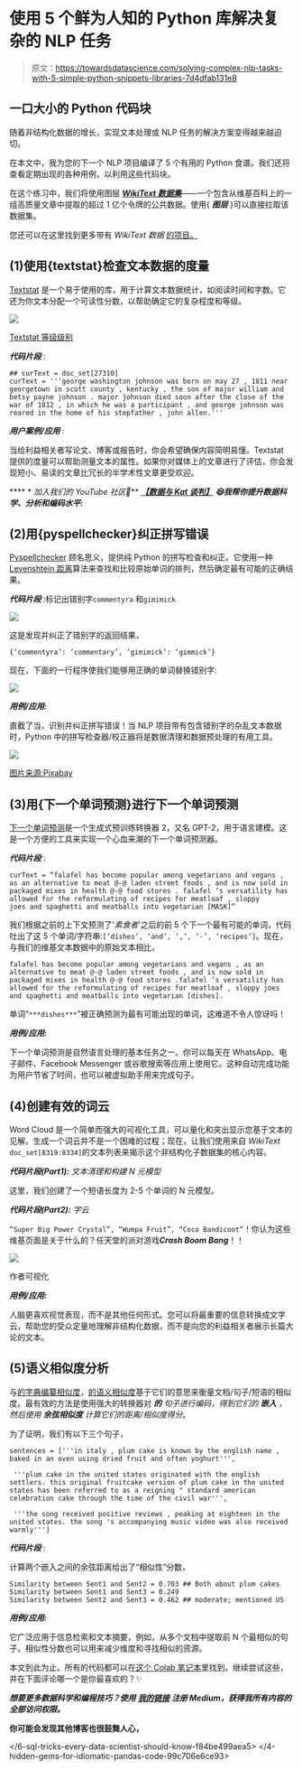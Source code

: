 # 使用 5 个鲜为人知的 Python 库解决复杂的 NLP 任务

> 原文：<https://towardsdatascience.com/solving-complex-nlp-tasks-with-5-simple-python-snippets-libraries-7d4dfab131e8>

## 一口大小的 Python 代码块

随着非结构化数据的增长，实现文本处理或 NLP 任务的解决方案变得越来越迫切。

在本文中，我为您的下一个 NLP 项目编译了 5 个有用的 Python 食谱。我们还将查看定期出现的各种用例，以利用这些代码块。

在这个练习中，我们将使用图层 [***WikiText 数据集***](https://app.layer.ai/layer/wikitext)——一个包含从维基百科上的一组高质量文章中提取的超过 1 亿个令牌的公共数据。使用{ ***图层*** }可以直接拉取该数据集。

您还可以在这里找到更多带有 *WikiText 数据* [的项目。](https://app.layer.ai/layer/wikitext/)

## (1)使用{textstat}检查文本数据的度量

[Textstat](https://pypi.org/project/textstat/) 是一个易于使用的库，用于计算文本数据统计，如阅读时间和字数。它还为你文本分配一个可读性分数，以帮助确定它的复杂程度和等级。

![](img/87b3b8342198e86cebc431539d95f1b6.png)

[Textstat 等级级别](https://pypi.org/project/textstat/)

***代码片段*** *:*

```
## curText = doc_set[27310]
curText = '''george washington johnson was born on may 27 , 1811 near georgetown in scott county , kentucky , the son of major william and betsy payne johnson . major johnson died soon after the close of the war of 1812 , in which he was a participant , and george johnson was reared in the home of his stepfather , john allen.'''
```

***用户案例/应用*** :

当给利益相关者写论文、博客或报告时，你会希望确保内容简明易懂。Textstat 提供的度量可以帮助测量文本的属性。如果你对媒体上的文章进行了评估，你会发现短小、易读的文章比冗长的半学术性文章更受欢迎。

**** * *加入我们的 YouTube 社区🎦*** [***【数据与 Kat 谈判】***](https://www.youtube.com/channel/UCbGx9Om38Ywlqi0x8RljNdw) ***😄我帮你提升数据科学、分析和编码水平:***

## (2)用{pyspellchecker}纠正拼写错误

[Pyspellchecker](https://pyspellchecker.readthedocs.io/en/latest/) 顾名思义，提供纯 Python 的拼写检查和纠正。它使用一种 [Levenshtein 距离](https://en.wikipedia.org/wiki/Levenshtein_distance)算法来查找和比较原始单词的排列，然后确定最有可能的正确结果。

***代码片段*** :标记出错别字`commentyra` 和`gimimick`

![](img/cba293c74707aeae9c846977d1e480b2.png)

这是发现并纠正了错别字的返回结果，

`{‘commentyra’: ‘commentary’, ‘gimimick’: ‘gimmick’}`

现在，下面的一行程序使我们能够用正确的单词替换错别字:

![](img/2c8e12b32599be9753c9035acd669c49.png)

***用例/应用:***

直截了当，识别并纠正拼写错误！当 NLP 项目带有包含错别字的杂乱文本数据时，Python 中的拼写检查器/校正器将是数据清理和数据预处理的有用工具。

![](img/bd7a40258bd339b5478f69ae860dab37.png)

[图片来源:Pixabay](https://pixabay.com/photos/mistake-error-correction-wrong-968334/)

## (3)用{下一个单词预测}进行下一个单词预测

[下一个单词预测](https://pypi.org/project/next-word-prediction/)是一个生成式预训练转换器 2，又名 GPT-2，用于语言建模。这是一个方便的工具来实现一个心血来潮的下一个单词预测器。

***代码片段*** :

```
curText = “falafel has become popular among vegetarians and vegans , as an alternative to meat @-@ laden street foods , and is now sold in packaged mixes in health @-@ food stores . falafel ‘s versatility has allowed for the reformulating of recipes for meatloaf , sloppy 
joes and spaghetti and meatballs into vegetarian [MASK]”
```

我们根据之前的上下文预测了'*素食者*'之后的前 5 个下一个最有可能的单词，代码吐出了这 5 个单词/字符串:`[‘dishes’, ‘and’, ‘,’, ‘-’, ‘recipes’]`。现在，与我们的维基文本数据中的原始文本相比，

```
falafel has become popular among vegetarians and vegans , as an alternative to meat @-@ laden street foods , and is now sold in packaged mixes in health @-@ food stores .falafel ‘s versatility has allowed for the reformulating of recipes for meatloaf , sloppy joes and spaghetti and meatballs into vegetarian [dishes].
```

单词“`***dishes***`”被正确预测为最有可能出现的单词，这难道不令人惊讶吗！

***用例/应用:***

下一个单词预测是自然语言处理的基本任务之一。你可以每天在 WhatsApp、电子邮件、Facebook Messenger 或谷歌搜索等应用上使用它。这种自动完成功能为用户节省了时间，也可以被虚拟助手用来完成句子。

## (4)创建有效的词云

Word Cloud 是一个简单而强大的可视化工具，可以量化和突出显示您基于文本的见解。生成一个词云并不是一个困难的过程；现在，让我们使用来自 *WikiText* `doc_set[8319:8334]`的文本列表来揭示这个非结构化子数据集的核心内容。

***代码片段(Part1):*** *文本清理和构建 N 元模型*

这里，我们创建了一个短语长度为 2-5 个单词的 N 元模型。

***代码片段(Part2):*** *字云*

`“Super Big Power Crystal”, “Wumpa Fruit”, “Coco Bandicoot”`！你认为这些维基页面是关于什么的？任天堂的派对游戏***Crash Boom Bang***！！

![](img/0d630cfbdac040bf45384a2e28b48154.png)

作者可视化

***用例/应用:***

人脑更喜欢视觉表现，而不是其他任何形式。您可以将最重要的信息转换成文字云，帮助您的受众定量地理解非结构化数据，而不是向您的利益相关者展示长篇大论的文本。

## (5)语义相似度分析

与[的字典编纂相似度](https://en.wikipedia.org/wiki/Lexicography)，[的语义相似度](https://en.wikipedia.org/wiki/Semantic_similarity)基于它们的意思来衡量文档/句子/短语的相似度。最有效的方法是使用强大的转换器对 ***的*** *句子进行编码，得到它们的* ***嵌入*** *，然后使用* ***余弦相似度*** *计算它们的距离/相似度得分*。

为了证明，我们有以下三个句子，

```
sentences = ['''in italy , plum cake is known by the english name , baked in an oven using dried fruit and often yoghurt''',

 '''plum cake in the united states originated with the english settlers. this original fruitcake version of plum cake in the united states has been referred to as a reigning " standard american celebration cake through the time of the civil war''', 

 '''the song received positive reviews , peaking at eighteen in the united states. the song 's accompanying music video was also received warmly''']
```

***代码片段*** :

计算两个嵌入之间的余弦距离给出了“相似性”分数，

```
Similarity between Sent1 and Sent2 = 0.703 ## Both about plum cakes
Similarity between Sent1 and Sent3 = 0.249
Similarity between Sent2 and Sent3 = 0.462 ## moderate; mentioned US
```

***用例/应用:***

它广泛应用于信息检索和文本摘要，例如，从多个文档中提取前 N 个最相似的句子。相似性分数也可以用来减少维度和寻找相似的资源。

本文到此为止。所有的代码都可以在[这个 Colab 笔记本](https://colab.research.google.com/drive/131x3tLv1esXM8bDA02qco6XU6je09zDo#scrollTo=lDTNf8azLTXt)里找到。继续尝试这些，并在下面评论哪一个是你最喜欢的？✨

***想要更多数据科学和编程技巧？使用*** [***我的链接***](https://yilistats.medium.com/membership) ***注册 Medium，获得我所有内容的全部访问权限。***

**你可能会发现其他博客也很鼓舞人心，**

</6-sql-tricks-every-data-scientist-should-know-f84be499aea5>  </best-of-both-worlds-automated-and-dynamic-sql-queries-from-python-5b74a24501b0>  </4-hidden-gems-for-idiomatic-pandas-code-99c706e6ce93> 